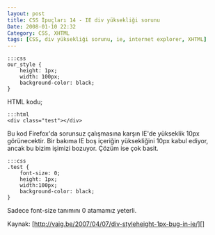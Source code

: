 ```yaml
---
layout: post
title: CSS İpuçları 14 - IE div yüksekliği sorunu
Date: 2008-01-10 22:32
Category: CSS, XHTML
tags: [CSS, div yüksekliği sorunu, ie, internet explorer, XHTML]
---
```


	:::css
	our_style {
		height: 1px;
		width: 100px;
		background-color: black;
	}

HTML kodu;

	:::html
	<div class="test"></div>

Bu kod Firefox'da sorunsuz çalışmasına karşın IE'de yükseklik 10px
görünecektir. Bir bakıma IE boş içeriğin yüksekliğini 10px kabul ediyor,
ancak bu bizim işimizi bozuyor. Çözüm ise çok basit.

	:::css
	.test {
		font-size: 0;
		height: 1px;
		width:100px;
		background-color: black;
	}

Sadece font-size tanımını 0 atamamız yeterli.

Kaynak: [http://vaig.be/2007/04/07/div-styleheight-1px-bug-in-ie/][]

  [http://vaig.be/2007/04/07/div-styleheight-1px-bug-in-ie/]: http://vaig.be/2007/04/07/div-styleheight-1px-bug-in-ie/
